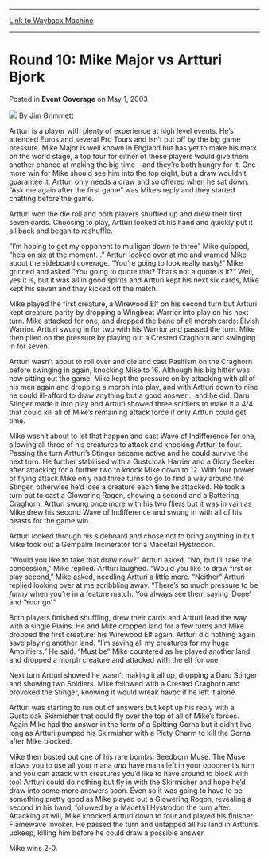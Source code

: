 
---
[Link to Wayback Machine](https://web.archive.org/web/20171101020935/https://magic.wizards.com/en/articles/archive/event-coverage/round-10-mike-major-vs-artturi-bjork-2003-05-01)

[_metadata_:author]:- "Jim Grimmett"
[_metadata_:description]:- "Artturi is a player with plenty of experience at high level events. He’s attended Euros and several Pro Tours and isn’t put off by the big game pressure. Mike Major is well known in England but has yet to make his mark on the world stage, a top four for either of these players would give them another chance at making the big time – and they’re both hungry for it. One more win for Mike should see him into the top eight, but a draw wouldn’t guarantee it. Artturi only needs a draw and so offered when he sat down."
[_metadata_:generator]:- "Drupal 7 (http://drupal.org)"
[_metadata_:node]:- "768816"
[_metadata_:publish_date]:- "2003-05-01"
[_metadata_:source]:- "div-main-content"
[_metadata_:title]:- "Round 10: Mike Major vs Artturi Bjork"
[_metadata_:wayback_capture_timestamp]:- "2017-11-01 02:09:35"
[_metadata_:wayback_raw_url]:- "https://web.archive.org/web/20171101020935id_/https://magic.wizards.com/en/articles/archive/event-coverage/round-10-mike-major-vs-artturi-bjork-2003-05-01"
[_metadata_:wayback_url]:- "https://magic.wizards.com/en/articles/archive/event-coverage/round-10-mike-major-vs-artturi-bjork-2003-05-01"
---


Round 10: Mike Major vs Artturi Bjork
=====================================



 Posted in **Event Coverage**
 on May 1, 2003 






![](https://media.magic.wizards.com/styles/auth_small/public/generic-avatar-150_574.png)
By Jim Grimmett











Artturi is a player with plenty of experience at high level events. He’s attended Euros and several Pro Tours and isn’t put off by the big game pressure. Mike Major is well known in England but has yet to make his mark on the world stage, a top four for either of these players would give them another chance at making the big time – and they’re both hungry for it. One more win for Mike should see him into the top eight, but a draw wouldn’t guarantee it. Artturi only needs a draw and so offered when he sat down. “Ask me again after the first game” was Mike’s reply and they started chatting before the game.

Artturi won the die roll and both players shuffled up and drew their first seven cards. Choosing to play, Artturi looked at his hand and quickly put it all back and began to reshuffle.

“I’m hoping to get my opponent to mulligan down to three” Mike quipped, “he’s on six at the moment…” Artturi looked over at me and warned Mike about the sideboard coverage. “You’re going to look really nasty!” Mike grinned and asked “You going to quote that? That’s not a quote is it?” Well, yes it is, but it was all in good spirits and Artturi kept his next six cards, Mike kept his seven and they kicked off the match.

Mike played the first creature, a Wirewood Elf on his second turn but Artturi kept creature parity by dropping a Wingbeat Warrior into play on his next turn. Mike attacked for one, and dropped the bane of all morph cards: Elvish Warrior. Artturi swung in for two with his Warrior and passed the turn. Mike then piled on the pressure by playing out a Crested Craghorn and swinging in for seven. 

Artturi wasn’t about to roll over and die and cast Pasifism on the Craghorn before swinging in again, knocking Mike to 16. Although his big hitter was now sitting out the game, Mike kept the pressure on by attacking with all of his men again and dropping a morph into play, and with Artturi down to nine he could ill-afford to draw anything but a good answer… and he did. Daru Stinger made it into play and Artturi showed three soldiers to make it a 4/4 that could kill all of Mike’s remaining attack force if only Artturi could get time.

Mike wasn’t about to let that happen and cast Wave of Indifference for one, allowing all three of his creatures to attack and knocking Artturi to four. Passing the turn Artturi’s Stinger became active and he could survive the next turn. He further stabilised with a Gustcloak Harrier and a Glory Seeker after attacking for a further two to knock Mike down to 12. With four power of flying attack Mike only had three turns to go to find a way around the Stinger, otherwise he’d lose a creature each time he attacked. He took a turn out to cast a Glowering Rogon, showing a second and a Battering Craghorn. Artturi swung once more with his two fliers but it was in vain as Mike drew his second Wave of Indifference and swung in with all of his beasts for the game win.

Artturi looked through his sideboard and chose not to bring anything in but Mike took out a Gempalm Incinerator for a Macetail Hystrodon.

“Would you like to take that draw now?” Artturi asked. “No, but I’ll take the concession,” Mike replied. Artturi laughed. “Would you like to draw first or play second,” Mike asked, needling Artturi a little more. “Neither” Artturi replied looking over at me scribbling away. “There’s so much pressure to be *funny* when you’re in a feature match. You always see them saying ‘Done’ and ‘Your go’.”

Both players finished shuffling, drew their cards and Artturi lead the way with a single Plains. He and Mike dropped land for a few turns and Mike dropped the first creature: his Wirewood Elf again. Artturi did nothing again save playing another land. “I’m saving all my creatures for my huge Amplifiers.” He said. “Must be” Mike countered as he played another land and dropped a morph creature and attacked with the elf for one.

Next turn Artturi showed he wasn’t making it all up, dropping a Daru Stinger and showing two Soldiers. Mike followed with a Crested Craghorn and provoked the Stinger, knowing it would wreak havoc if he left it alone. 

Artturi was starting to run out of answers but kept up his reply with a Gustcloak Skirmisher that could fly over the top of all of Mike’s forces. Again Mike had the answer in the form of a Spitting Gorna but it didn’t live long as Artturi pumped his Skirmisher with a Piety Charm to kill the Gorna after Mike blocked.

Mike then busted out one of his rare bombs: Seedborn Muse. The Muse allows you to use all your mana *and* have mana left in your opponent’s turn and you can attack with creatures you’d like to have around to block with too! Artturi could do nothing but fly in with the Skirmisher and hope he’d draw into some more answers soon. Even so it was going to have to be something pretty good as Mike played out a Glowering Rogon, revealing a second in his hand, followed by a Macetail Hystrodon the turn after. Attacking at will, Mike knocked Artturi down to four and played his finisher: Flamewave Invoker. He passed the turn and untapped all his land in Artturi’s upkeep, killing him before he could draw a possible answer.

Mike wins 2-0.







